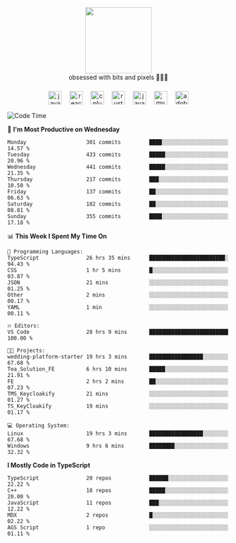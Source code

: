 


  <div align="center">
    
   <img src = "https://i.postimg.cc/W1R4TF4j/d6kpuve-c97567cf-518b-4b86-a271-5c89d88d22f7.gif"  width=150px height=150px />
 </div>

<div align="center">
  obsessed with bits and pixels 🧑‍💻🎨
</div>

  ###
<div align="center">
 <img src="https://cdn.jsdelivr.net/gh/devicons/devicon/icons/javascript/javascript-original.svg" height="30" alt="javascript logo"  />
  <img width="10" />
  <img src="https://cdn.jsdelivr.net/gh/devicons/devicon/icons/react/react-original.svg" height="30" alt="react logo"  />
  <img width="10" />
   <!--<img src="https://cdn.jsdelivr.net/gh/devicons/devicon/icons/nodejs/nodejs-original.svg" height="30" alt="nodejs logo"  />
  <img width="10" />
 <img src="https://cdn.jsdelivr.net/gh/devicons/devicon/icons/flutter/flutter-original.svg" height="30" alt="flutter logo"  />
 <img width="10" />-->
  <img src="https://cdn.jsdelivr.net/gh/devicons/devicon/icons/cplusplus/cplusplus-original.svg" height="30" alt="cpluplus logo"  />
  <img width="10" />
    <img src="https://cdn.jsdelivr.net/gh/devicons/devicon/icons/rust/rust-original.svg" height="30" alt="rust logo"  />
  <img width="10" />
  <img src="https://cdn.jsdelivr.net/gh/devicons/devicon/icons/java/java-original.svg" height="30" alt="java logo"  />
  <img width="10" />
  <img src="https://skillicons.dev/icons?i=mysql" height="30" alt="mysql logo"  />
  <img width="10" />
  <img src="https://skillicons.dev/icons?i=pr" height="30" alt="adobepremierepro logo"  />
</div>

<!--START_SECTION:waka-->
![Code Time](http://img.shields.io/badge/Code%20Time-2%2C289%20hrs%2029%20mins-blue)

📅 **I'm Most Productive on Wednesday** 

```text
Monday                   301 commits         ████░░░░░░░░░░░░░░░░░░░░░   14.57 % 
Tuesday                  433 commits         █████░░░░░░░░░░░░░░░░░░░░   20.96 % 
Wednesday                441 commits         █████░░░░░░░░░░░░░░░░░░░░   21.35 % 
Thursday                 217 commits         ███░░░░░░░░░░░░░░░░░░░░░░   10.50 % 
Friday                   137 commits         ██░░░░░░░░░░░░░░░░░░░░░░░   06.63 % 
Saturday                 182 commits         ██░░░░░░░░░░░░░░░░░░░░░░░   08.81 % 
Sunday                   355 commits         ████░░░░░░░░░░░░░░░░░░░░░   17.18 % 
```


📊 **This Week I Spent My Time On** 

```text
💬 Programming Languages: 
TypeScript               26 hrs 35 mins      ████████████████████████░   94.43 % 
CSS                      1 hr 5 mins         █░░░░░░░░░░░░░░░░░░░░░░░░   03.87 % 
JSON                     21 mins             ░░░░░░░░░░░░░░░░░░░░░░░░░   01.25 % 
Other                    2 mins              ░░░░░░░░░░░░░░░░░░░░░░░░░   00.17 % 
YAML                     1 min               ░░░░░░░░░░░░░░░░░░░░░░░░░   00.11 % 

🔥 Editors: 
VS Code                  28 hrs 9 mins       █████████████████████████   100.00 % 

🐱‍💻 Projects: 
wedding-platform-starter 19 hrs 3 mins       █████████████████░░░░░░░░   67.68 % 
Tea_Solution_FE          6 hrs 10 mins       █████░░░░░░░░░░░░░░░░░░░░   21.91 % 
FE                       2 hrs 2 mins        ██░░░░░░░░░░░░░░░░░░░░░░░   07.23 % 
TMS_Keycloakify          21 mins             ░░░░░░░░░░░░░░░░░░░░░░░░░   01.27 % 
TS_KeyCloakify           19 mins             ░░░░░░░░░░░░░░░░░░░░░░░░░   01.17 % 

💻 Operating System: 
Linux                    19 hrs 3 mins       █████████████████░░░░░░░░   67.68 % 
Windows                  9 hrs 6 mins        ████████░░░░░░░░░░░░░░░░░   32.32 % 
```

**I Mostly Code in TypeScript** 

```text
TypeScript               20 repos            ██████░░░░░░░░░░░░░░░░░░░   22.22 % 
C++                      18 repos            █████░░░░░░░░░░░░░░░░░░░░   20.00 % 
JavaScript               11 repos            ███░░░░░░░░░░░░░░░░░░░░░░   12.22 % 
MDX                      2 repos             █░░░░░░░░░░░░░░░░░░░░░░░░   02.22 % 
AGS Script               1 repo              ░░░░░░░░░░░░░░░░░░░░░░░░░   01.11 % 
```




<!--END_SECTION:waka-->
